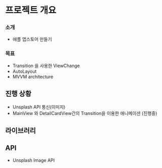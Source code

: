 # 프로젝트 개요
### 소개 ###
- 애플 앱스토어 만들기

### 목표 ###
- Transition 을 사용한 ViewChange
- AutoLayout
- MVVM architecture

## 진행 상황
- Unsplash API 통신(이미지)
- MainView 와 DetailCardView간의 Transition을 이용한 애니메이션 (진행중)

## 라이브러리

## API
- Unsplash Image API

 
